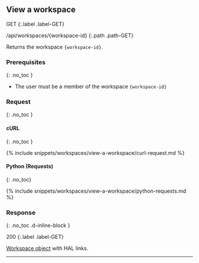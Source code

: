 ## View a workspace

GET
{:.label .label-GET}

/api/workspaces/{workspace-id}
{:.path .path-GET}

Returns the workspace `{workspace-id}`.

### Prerequisites
{: .no_toc }

- The user must be a member of the workspace `{workspace-id}`

### Request
{: .no_toc }

#### cURL
{: .no_toc }

{% include snippets/workspaces/view-a-workspace/curl-request.md %}

#### Python (Requests)
{: .no_toc}

{% include snippets/workspaces/view-a-workspace/python-requests.md %}

### Response
{: .no_toc .d-inline-block }

200
{:.label .label-GET}

[Workspace object](#workspace-object) with HAL links.

---

